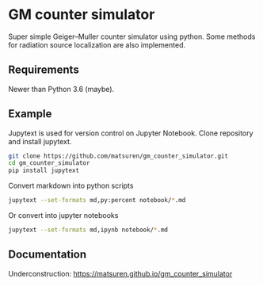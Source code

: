 # GM counter simulator
Super simple Geiger–Muller counter simulator using python.
Some methods for radiation source localization are also implemented.

## Requirements
Newer than Python 3.6 (maybe).

## Example
Jupytext is used for version control on Jupyter Notebook.
Clone repository and install jupytext.
```bash
git clone https://github.com/matsuren/gm_counter_simulator.git
cd gm_counter_simulator
pip install jupytext
```

Convert markdown into python scripts
```bash
jupytext --set-formats md,py:percent notebook/*.md
```
Or convert into jupyter notebooks
```bash
jupytext --set-formats md,ipynb notebook/*.md
```

## Documentation
Underconstruction:
https://matsuren.github.io/gm_counter_simulator
